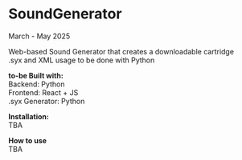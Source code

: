# SoundGenerator
March - May 2025

Web-based Sound Generator that creates a downloadable cartridge <br>
.syx and XML usage to be done with Python <br>

**to-be Built with:** <br>
Backend: Python <br>
Frontend: React + JS <br>
.syx Generator: Python <br>

**Installation:** <br>
TBA <br>

**How to use** <br>
TBA
